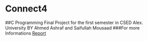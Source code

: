 # Connect4
##C Programming Final Project for the first semester in CSED Alex. University BY Ahmed Ashraf and Saifullah Mousaad
###For more Informations [Report](https://github.com/Saifullah-1/Connect4/blob/C4/Connect%204.pdf)
